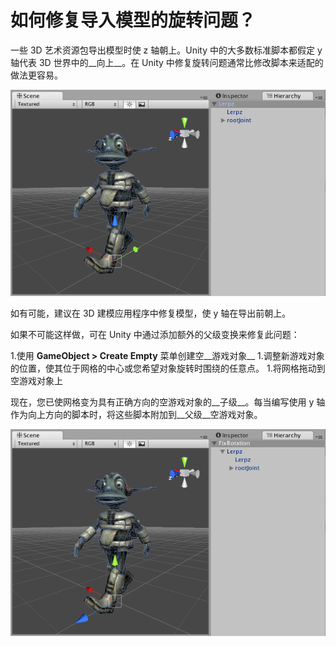 如何修复导入模型的旋转问题？
===============================================


一些 3D 艺术资源包导出模型时使 z 轴朝上。Unity 中的大多数标准脚本都假定 y 轴代表 3D 世界中的__向上__。在 Unity 中修复旋转问题通常比修改脚本来适配的做法更容易。


![该模型的 z 轴指向上方](../uploads/Main/wrong_rotation.png)

如有可能，建议在 3D 建模应用程序中修复模型，使 y 轴在导出前朝上。

如果不可能这样做，可在 Unity 中通过添加额外的父级变换来修复此问题：


1.使用 __GameObject &gt; Create Empty__ 菜单创建空__游戏对象__
1.调整新游戏对象的位置，使其位于网格的中心或您希望对象旋转时围绕的任意点。
1.将网格拖动到空游戏对象上

现在，您已使网格变为具有正确方向的空游戏对象的__子级__。每当编写使用 y 轴作为向上方向的脚本时，将这些脚本附加到__父级__空游戏对象。


![该模型具有额外的空变换](../uploads/Main/fixed_rotation.png)
